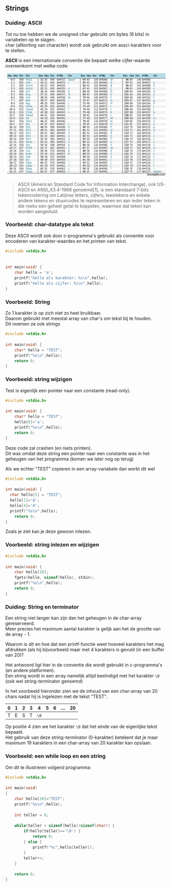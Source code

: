## Strings

### Duiding: ASCII

Tot nu toe hebben we de unsigned char gebruikt om bytes (8 bits) in variabelen op te slagen.  
char (afkorting van character) wordt ook gebruikt om assci-karakters voor te stellen.

**ASCII** is een internationale conventie die bepaalt welke cijfer-waarde overeenkomt met welke code:

![](../../pictures/chars-table-landscape.jpg)

> ASCII (American Standard Code for Information Interchange), ook US-ASCII en ANSI_X3.4-1968 genoemd[1], is een standaard 7-bits tekencodering om Latijnse letters, cijfers, leestekens en enkele andere tekens en stuurcodes te representeren en aan ieder teken in die reeks een geheel getal te koppelen, waarmee dat teken kan worden aangeduid.

### Voorbeeld: char-datatype als tekst

Deze ASCII wordt ook door c-programma's gebruikt als conventie voor encoderen van karakter-waardes en het printen van tekst.

```c
#include <stdio.h>


int main(void) {
    char hello = 'a';
    printf("hello als karakter: %c\n",hello);
    printf("hello als cijfer: %i\n",hello);
}
```

### Voorbeeld: String

Zo 1 karakter is op zich niet zo heel bruikbaar.  
Daarom gebruikt met meestal array van char's om tekst bij te houden.  
Dit noemen ze ook strings

```c
#include <stdio.h>

int main(void) {
    char* hello = "TEST";
    printf("%s\n",hello);
    return 0;
}
```

### Voorbeeld: string wijzigen

Test is eigenlijk een pointer naar een constante (read-only).

```c
#include <stdio.h>

int main(void) {
    char* hello = "TEST";
    hello[0]='a';
    printf("%s\n",hello);
    return 0;
}
```

Deze code zal crashen (en niets printen).  
Dit was omdat deze string een pointer naar een constante was in het geheugen van het programma (komen we later nog op terug)

Als we echter "TEST" copieren in een array-variabele dan werkt dit wel

```c
#include <stdio.h>

int main(void) {
  char hello[5] = "TEST";
  hello[1]='A';
  hello[4]='A';
  printf("%s\n",hello);
	return 0;
}
```

Zoals je ziet kan je deze gewoon inlezen.

### Voorbeeld: string inlezen en wijzigen

```c
#include <stdio.h>

int main(void) {
    char hello[20];
    fgets(hello, sizeof(hello), stdin);
    printf("%s\n",hello);
    return 0;
}
```

### Duiding: String  en terminator

Een string niet langer kan zijn dan het geheugen in de char-array gereserveerd.  
Meer precies het maximum aantal karakter is gelijk aan het de grootte van de array - 1.  

Waarom is dit en hoe dat een printf-functie weet hoeveel karakters het mag afdrukken (als hij bijvoorbeeld maar met 4 karakters is gevuld (in een buffer van 20)?

Het antwoord ligt hier in de conventie die wordt gebruikt in c-programma's (en andere platformen).  
Een string wordt in een array namelijk altijd beeïndigd met het karakter ```\0``` (ook wel string-terminator genoemd)

In het voorbeeld hieronder zien we de inhoud van een char-array van 20 chars nadat hij is ingelezen met de tekst "TEST".

|0   | 1    |  2   |   3   |  4     |   5   |    6   |   ....  | 20 |
|----|------|------|-------|--------|-------|--------|---------|----|
|T   | E    |S     | T     |```\0```|       |        |         |    |

Op positie 4 zien we het karakter ```\0``` dat het einde van de eigenlijke tekst bepaald.  
Het gebruik van deze string-terminator (0-karakter) betekent dat je maar maximum 19 karakters in een char-array van 20 karakter kan opslaan.

### Voorbeeld: een while loop en een string

Om dit te illustreren volgend programma:

```c
#include <stdio.h>

int main(void)
{
    char hello[20]="TEST";
    printf("%s\n",hello);

    int teller = 0;

    while(teller < sizeof(hello)/sizeof(char)) {
        if(hello[teller]=='\0') {
            return 0;
        } else {
            printf("%c",hello[teller]);
        }
        teller++;
    }

    return 0;
}
```
